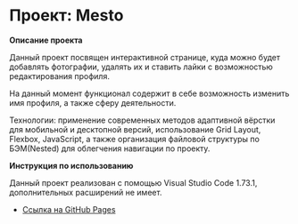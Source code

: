 # __Проект: Mesto__

**Описание проекта**

Данный проект посвящен интерактивной странице, куда можно будет добавлять фотографии, удалять их и ставить лайки с возможностью редактирования профиля.

На данный момент функционал содержит в себе возможность изменить имя профиля, а также сферу деятельности.

Технологии: применение современных методов адаптивной вёрстки для мобильной и десктопной версий, использование Grid Layout, Flexbox, JavaScript, а также организация файловой структуры по БЭМ(Nested) для облегчения навигации по проекту. 

**Инструкция по использованию**

Данный проект реализован с помощью Visual Studio Code 1.73.1, дополнительных расширений не имеет.

* [Ссылка на GitHub Pages](https://kurmanka1003.github.io/mesto/)